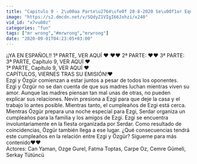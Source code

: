 ```yaml
---
title: "Capitulo 9 - 2\u00aa Parte\u2764\ufe0f 28-8-2020 Se\u00f1or Equivocado (Bay Yanlis)\u2764\ufe0f Can Yaman \u00a1\u00a1CALIDAD HD!!"
image: "https://s2.dmcdn.net/v/SQdyZ1VIgI66Jxhzi/x240"
vid_id: "x7vu80z"
categories: "fun"
tags: ["mr wrong","#mrwrong","mrwrong"]
date: "2020-09-01T04:23:05+03:00"
---
```

¡¡YA EN ESPAÑOL!! 1ª PARTE, VER AQUÍ ❤️  ❤️❤️ 2ª PARTE:  ❤️❤️ 3ª PARTE:   <br>3ª PARTE, Capítulo 9,  VER AQUÍ ❤️       <br>1ª PARTE, Capítulo 9,  VER AQUÍ ❤️      <br>CAPÍTULOS, VIERNES TRAS SU EMISIÓN!❤️  <br>Ezgi y Özgür comienzan a estar juntos a pesar de todos los oponentes.   <br>Ezgi y Özgür no se dan cuenta de que sus madres luchan mientras viven su amor. Aunque las madres piensan tan mal unas de otras, no pueden explicar sus relaciones. Nevin presiona a Ezgi para que deje la casa y el trabajo lo antes posible. Mientras tanto, el cumpleaños de Ezgi está cerca. Mientras Özgür prepara una noche especial para Ezgi, Serdar organiza un cumpleaños para la familia y los amigos de Ezgi. Ezgi se encuentra involuntariamente en la fiesta organizada por Serdar. Como resultado de coincidencias, Özgür también llega a ese lugar. ¿Qué consecuencias tendrá este cumpleaños en la relación entre Ezgi y Özgür? Sígueme para más contenido❤️❤️  <br>Actores: Can Yaman, Ozge Gurel, Fatma Toptas, Carpe Oz, Cemre Gümeli, Serkay Tütüncü   <br>
